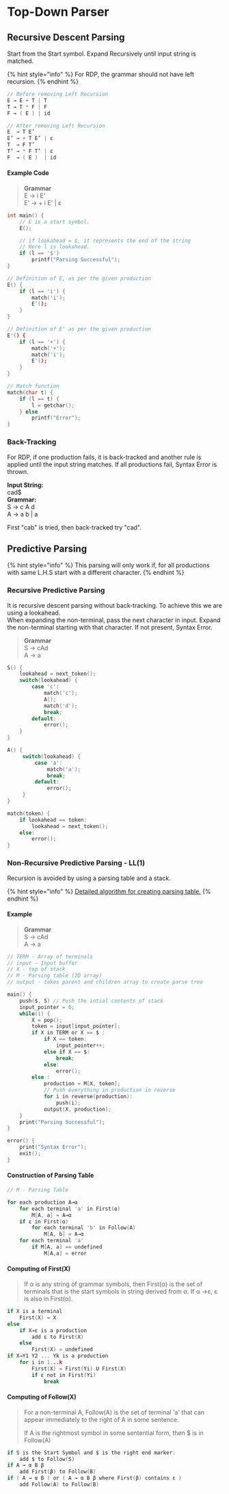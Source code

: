 # Top-Down Parser

## Recursive Descent Parsing

Start from the Start symbol. Expand Recursively until input string is matched.

{% hint style="info" %}
For RDP, the grammar should not have left recursion.
{% endhint %}

```objectivec
// Before removing Left Recursion
E → E + T | T
T → T * F | F
F → ( E ) | id

// After removing Left Recursion
E  → T E’
E’ → + T E’ | ε
T  → F T’
T’ → * F T’ | ε
F  → ( E )  | id
```

#### Example Code

> **Grammar**  
> E → i E'  
> E' → + i E' \| ε

```c
int main() { 
    // E is a start symbol. 
    E(); 

    // if lookahead = $, it represents the end of the string 
    // Here l is lookahead. 
    if (l == '$') 
        printf("Parsing Successful"); 
} 

// Definition of E, as per the given production 
E() { 
    if (l == 'i') { 
        match('i'); 
        E'(); 
    } 
} 

// Definition of E' as per the given production 
E'() { 
    if (l == '+') { 
        match('+'); 
        match('i'); 
        E'(); 
    }
} 

// Match function 
match(char t) { 
    if (l == t) { 
        l = getchar(); 
    } else
        printf("Error"); 
}
```

### Back-Tracking

For RDP, if one production fails, it is back-tracked and another rule is applied until the input string matches. If all productions fail, Syntax Error is thrown.

**Input String:**  
cad$  
**Grammar:**  
S → c A d  
A → a b \| a

First "cab" is tried, then back-tracked try "cad".

## Predictive Parsing

{% hint style="info" %}
This parsing will only work if, for all productions with same L.H.S start with a different character.
{% endhint %}

### Recursive Predictive Parsing

It is recursive descent parsing without back-tracking. To achieve this we are using a lookahead.  
When expanding the non-terminal, pass the next character in input. Expand the non-terminal starting with that character. If not present, Syntax Error.

> **Grammar**  
> S → cAd  
> A → a

```c
S() {
    lookahead = next_token();
    switch(lookahead) {
        case 'c':
            match('c');
            A();
            match('d');
            break;
        default:
            error();
    }
}

A() {
     switch(lookahead) {
         case 'a':
             match('a');
             break;
         default:
             error();
     }
}

match(token) {
    if lookahead == token:
        lookahead = next_token();
    else:
        error(); 
}
```

### Non-Recursive Predictive Parsing - LL\(1\)

Recursion is avoided by using a parsing table and a stack.

{% hint style="info" %}
[Detailed algorithm for creating parsing table.](https://www.csd.uwo.ca/~mmorenom/CS447/Lectures/Syntax.html/node13.html)
{% endhint %}

#### Example

> **Grammar**  
> S → cAd  
> A → a

```c
// TERM - Array of terminals
// input - Input buffer
// X - top of stack
// M - Parsing table (2D array)
// output - takes parent and children array to create parse tree

main() {
    push($, S) // Push the intial contents of stack
    input_pointer = 0;
    while(1) {
        X = pop();
        token = input[input_pointer];
        if X in TERM or X == $ :
            if X == token:
                input_pointer++;
            else if X == $:
                break;
            else:
                error();
        else :
            production = M[X, token];
            // Push everything in production in reverse
            for i in reverse(production):
                push(i);
            output(X, production);
    }
    print("Parsing Successful");
}

error() {
    print("Syntax Error");
    exit();
}
```

#### Construction of Parsing Table

```c
// M - Parsing Table

for each production A→α 
    for each terminal 'a' in First(α)
        M[A, a] = A→α
    if ε in First(α)
        for each terminal 'b' in Follow(A)
            M[A, b] = A→α
    for each terminal 'a'
        if M[A, a] == undefined
            M[A,a] = error
```

#### Computing of First\(X\)

> If α is any string of grammar symbols, then First\(α\) is the set of terminals that is the start symbols in string derived from α. If α →ε, ε is also in First\(α\).

```c
if X is a terminal
    First(X) = X
else 
    if X→ε is a production
        add ε to First(X) 
    else
        First(X) = undefined
if X→Y1 Y2 ... Yk is a production
    for i in 1...k
        First(X) = First(Yi) U First(X)
        if ε not in First(Yi) 
            break
```

#### Computing of Follow\(X\)

> For a non-terminal A, Follow\(A\) is the set of terminal 'a' that can appear immediately to the right of A in some sentence.
>
> If A is the rightmost symbol in some sentential form, then $ is in Follow\(A\)

```c
if S is the Start Symbol and $ is the right end marker:
    add $ to Follow(S)
if A → α B β
    add First(β) to Follow(B)
if ( A → α B ) or ( A → α B β where First(β) contains ε )
    add Follow(A) to Follow(B)
```



